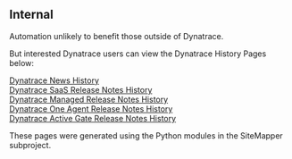 ## Internal

Automation unlikely to benefit those outside of Dynatrace.

But interested Dynatrace users can view the Dynatrace History Pages below: 

[Dynatrace News History](https://rawcdn.githack.com/Dynatrace-Dave-Mauney/Automation/main/Internal/SiteMapper/dynatrace_news_history.html)  
[Dynatrace SaaS Release Notes History](https://rawcdn.githack.com/Dynatrace-Dave-Mauney/Automation/main/Internal/SiteMapper/dynatrace_saas_release_notes_history.html)  
[Dynatrace Managed Release Notes History](https://rawcdn.githack.com/Dynatrace-Dave-Mauney/Automation/main/Internal/SiteMapper/dynatrace_managed_release_notes_history.html)  
[Dynatrace One Agent Release Notes History](https://rawcdn.githack.com/Dynatrace-Dave-Mauney/Automation/main/Internal/SiteMapper/dynatrace_one_agent_release_notes_history.html)  
[Dynatrace Active Gate Release Notes History](https://rawcdn.githack.com/Dynatrace-Dave-Mauney/Automation/main/Internal/SiteMapper/dynatrace_active_gate_release_notes_history.html)  

These pages were generated using the Python modules in the SiteMapper subproject.



